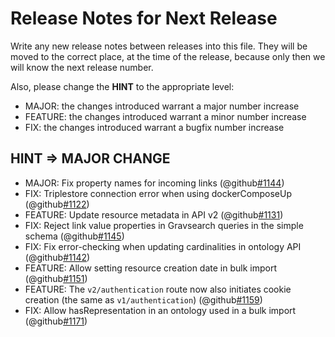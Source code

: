 # Release Notes for Next Release

Write any new release notes between releases into this file. They will be moved to the correct place,
at the time of the release, because only then we will know the next release number.

Also, please change the **HINT** to the appropriate level:
 - MAJOR: the changes introduced warrant a major number increase
 - FEATURE: the changes introduced warrant a minor number increase
 - FIX: the changes introduced warrant a bugfix number increase


## HINT => MAJOR CHANGE

- MAJOR: Fix property names for incoming links (@github[#1144](#1144))
- FIX: Triplestore connection error when using dockerComposeUp (@github[#1122](#1122))
- FEATURE: Update resource metadata in API v2 (@github[#1131](#1131))
- FIX: Reject link value properties in Gravsearch queries in the simple schema (@github[#1145](#1145))
- FIX: Fix error-checking when updating cardinalities in ontology API (@github[#1142](#1142))
- FEATURE: Allow setting resource creation date in bulk import (@github[#1151](#1151))
- FEATURE: The `v2/authentication` route now also initiates cookie creation (the same as `v1/authentication`) (@github[#1159](#1159))
- FIX: Allow hasRepresentation in an ontology used in a bulk import (@github[#1171](#1171))
